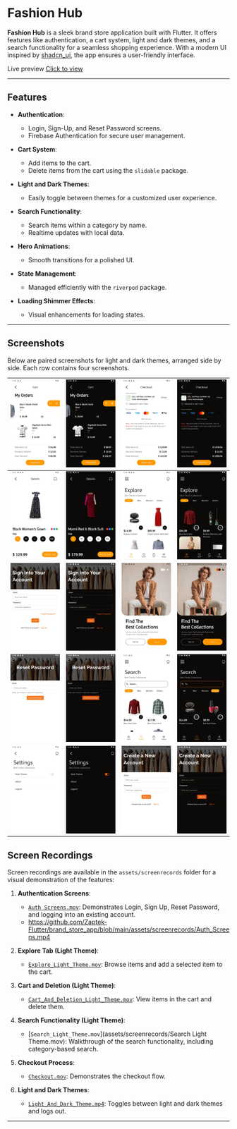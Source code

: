 # Fashion Hub

**Fashion Hub** is a sleek brand store application built with Flutter. It offers features like
authentication, a cart system, light and dark themes, and a search functionality for a seamless
shopping experience. With a modern UI inspired by [shadcn_ui](https://pub.dev/packages/shadcn_ui),
the app ensures a user-friendly interface.

Live preview [Click to view](https://thefashionhub.web.app/)

---

## Features

- **Authentication**:
    - Login, Sign-Up, and Reset Password screens.
    - Firebase Authentication for secure user management.

- **Cart System**:
    - Add items to the cart.
    - Delete items from the cart using the `slidable` package.

- **Light and Dark Themes**:
    - Easily toggle between themes for a customized user experience.

- **Search Functionality**:
    - Search items within a category by name.
    - Realtime updates with local data.

- **Hero Animations**:
    - Smooth transitions for a polished UI.

- **State Management**:
    - Managed efficiently with the `riverpod` package.

- **Loading Shimmer Effects**:
    - Visual enhancements for loading states.

---

## Screenshots

Below are paired screenshots for light and dark themes, arranged side by side. Each row contains
four screenshots.

| ![Cart Light](assets/screenshots/Cart_light.webp)           | ![Cart Dark](assets/screenshots/Cart_Dark.webp)         | ![Checkout Light](assets/screenshots/checkout_light.webp)       | ![Checkout Dark](assets/screenshots/Checkout_dark.webp)     |
|-------------------------------------------------------------|---------------------------------------------------------|-----------------------------------------------------------------|-------------------------------------------------------------|
| ![Details Light](assets/screenshots/Details_light.webp)     | ![Details Dark](assets/screenshots/Details_dark.webp)   | ![Explore Light](assets/screenshots/Explore%20light.webp)       | ![Explore Dark](assets/screenshots/Explore_dark.webp)       |
| ![Login Light](assets/screenshots/Login%20Light.webp)       | ![Login Dark](assets/screenshots/Login_Dark.webp)       | ![Onboarding Light](assets/screenshots/Onboarding%20Light.webp) | ![Onboarding Dark](assets/screenshots/Onboarding_Dark.webp) |
| ![Reset Light](assets/screenshots/Reset%20light.webp)       | ![Reset Dark](assets/screenshots/Reset_Dark.webp)       | ![Search Light](assets/screenshots/Search%20light.webp)         | ![Search Dark](assets/screenshots/Search_dark.webp)         |
| ![Settings Light](assets/screenshots/Settings%20light.webp) | ![Settings Dark](assets/screenshots/Settings_dark.webp) | ![Sign Up Light](assets/screenshots/Sign_Up_light.webp)         | ![Sign Up Dark](assets/screenshots/Sign_Up_dark.webp)       |

## Screen Recordings

Screen recordings are available in the `assets/screenrecords` folder for a visual demonstration of
the features:

1. **Authentication Screens**:
    - [`Auth Screens.mov`](assets/screenrecords/Auth%20Screens.mov): Demonstrates Login, Sign Up,
      Reset Password, and logging into an existing account.
    - https://github.com/Zaptek-Flutter/brand_store_app/blob/main/assets/screenrecords/Auth_Screens.mp4

2. **Explore Tab (Light Theme)**:
    - [`Explore_Light_Theme.mov`](assets/screenrecords/Explore%20Light%20Theme.mov): Browse items
      and
      add a selected
      item to the cart.

3. **Cart and Deletion (Light Theme)**:
    - [`Cart_And_Deletion_Light_Theme.mov`](assets/screenrecords/Cart%20And%20Deletion%20Light%20Theme.mov):
      View items in the cart and delete them.

4. **Search Functionality (Light Theme)**:
    - [`Search_Light_Theme.mov`](assets/screenrecords/Search Light Theme.mov): Walkthrough of
      the
      search functionality, including category-based search.

5. **Checkout Process**:
    - [`Checkout.mov`](assets/screenrecords/Checkout.mov): Demonstrates the checkout flow.

6. **Light and Dark Themes**:
    - [`Light_And_Dark_Theme.mp4`](assets/screenrecords/Light%20And%20Dark%20Theme.mov): Toggles
      between
      light and dark themes and logs out.

---

